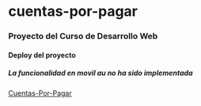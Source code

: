 # cuentas-por-pagar
### Proyecto del Curso de Desarrollo Web
#### Deploy del proyecto
##### La funcionalidad en movil au no ha sido implementada
[Cuentas-Por-Pagar](https://umg-cuentas-por-pagar.netlify.app)
